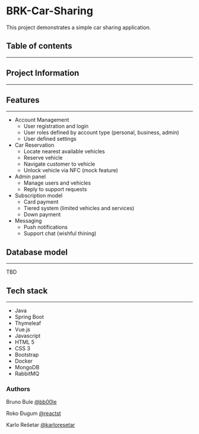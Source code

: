 # BRK-Car-Sharing

This project demonstrates a simple car sharing application.

## Table of contents
-------------


## Project Information
-----------


## Features
-----------

<ul>
    <li>
        Account Management
        <ul>
            <li>User registration and login</li>
            <li>User roles defined by account type (personal, business, admin)</li>
            <li>User defined settings</li>
        </ul>
    </li>
    <li>
        Car Reservation
        <ul>
            <li>Locate nearest available vehicles</li>
            <li>Reserve vehicle</li>
            <li>Navigate customer to vehicle</li>
            <li>Unlock vehicle via NFC (mock feature)</li>
        </ul>
    </li>
    <li>
        Admin panel
        <ul>
            <li>Manage users and vehicles</li>
            <li>Reply to support requests</li>
        </ul>
    </li>
    <li>
        Subscription model
        <ul>
            <li>Card payment</li>
            <li>Tiered system (limited vehicles and services)</li>
            <li>Down payment</li>
        </ul>
    </li>
    <li>
        Messaging
        <ul>
            <li>Push notifications</li>
            <li>Support chat (wishful thining)</li>
        </ul>
    </li>
</ul>

## Database model
----------------

TBD

## Tech stack
-------------

<ul>
    <li>Java</li>
    <li>Spring Boot</li>
    <li>Thymeleaf</li>
    <li>Vue.js</li>
    <li>Javascript</li>
    <li>HTML 5</li>
    <li>CSS 3</li>
    <li>Bootstrap</li>
    <li>Docker</li>
    <li>MongoDB</li>
    <li>RabbitMQ</li>
</ul>

### Authors
Bruno Bule [@bb00le](https://www.github.com/bb00le)

Roko Đugum [@reactst](https://www.github.com/reactst)

Karlo Rešetar [@karloresetar](https://github.com/karloresetar)
